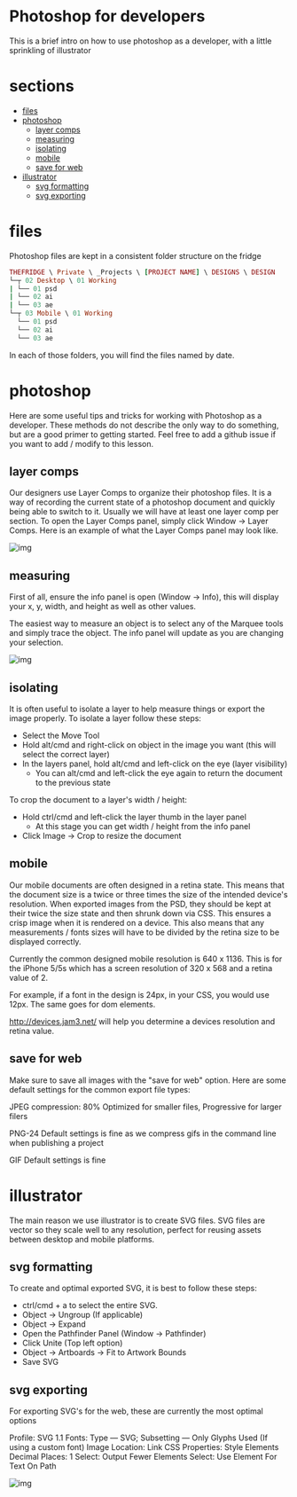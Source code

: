 # Photoshop for developers

This is a brief intro on how to use photoshop as a developer, with a little sprinkling of illustrator

# sections

- [files](#files)
- [photoshop](#photoshop)
    - [layer comps](#layer-comps)
    - [measuring](#measuring)
    - [isolating](#isolating)
    - [mobile](#mobile)
    - [save for web](#save-for-web)
- [illustrator](#illustrator)
    - [svg formatting](#svg-formatting)
    - [svg exporting](#svg-exporting)

# files

Photoshop files are kept in a consistent folder structure on the fridge 

```ruby
THEFRIDGE \ Private \ _Projects \ [PROJECT NAME] \ DESIGNS \ DESIGN
└─┬ 02 Desktop \ 01 Working
| └── 01 psd
| └── 02 ai
| └── 03 ae
└─┬ 03 Mobile \ 01 Working
  └── 01 psd 
  └── 02 ai
  └── 03 ae
```

In each of those folders, you will find the files named by date.

# photoshop

Here are some useful tips and tricks for working with Photoshop as a developer. These methods do not describe the only way to do something, but are a good primer to getting started. Feel free to add a github issue if you want to add / modify to this lesson.

## layer comps

Our designers use Layer Comps to organize their photoshop files. It is a way of recording the current state of a photoshop document and quickly being able to switch to it. Usually we will have at least one layer comp per section. To open the Layer Comps panel, simply click Window -> Layer Comps. Here is an example of what the Layer Comps panel may look like.

![img](http://i.imgur.com/FPtbt2f.jpg)

## measuring

First of all, ensure the info panel is open (Window -> Info), this will display your x, y, width, and height as well as other values.

The easiest way to measure an object is to select any of the Marquee tools and simply trace the object. The info panel will update as you are changing your selection.

![img](http://i.imgur.com/4lnLhqq.jpg)

## isolating

It is often useful to isolate a layer to help measure things or export the image properly. To isolate a layer follow these steps:

- Select the Move Tool
- Hold alt/cmd and right-click on object in the image you want (this will select the correct layer)
- In the layers panel, hold alt/cmd and left-click on the eye (layer visibility)
    - You can alt/cmd and left-click the eye again to return the document to the previous state

To crop the document to a layer's width / height:

- Hold ctrl/cmd and left-click the layer thumb in the layer panel
    - At this stage you can get width / height from the info panel
- Click Image -> Crop to resize the document

## mobile

Our mobile documents are often designed in a retina state. This means that the document size is a twice or three times the size of the intended device's resolution. When exported images from the PSD, they should be kept at their twice the size state and then shrunk down via CSS. This ensures a crisp image when it is rendered on a device. This also means that any measurements / fonts sizes will have to be divided by the retina size to be displayed correctly.

Currently the common designed mobile resolution is 640 x 1136. This is for the iPhone 5/5s which has a screen resolution of 320 x 568 and a retina value of 2.

For example, if a font in the design is 24px, in your CSS, you would use 12px. The same goes for dom elements.

http://devices.jam3.net/ will help you determine a devices resolution and retina value.

## save for web

Make sure to save all images with the "save for web" option. Here are some default settings for the common export file types:

JPEG
compression: 80%
Optimized for smaller files, Progressive for larger filers

PNG-24
Default settings is fine as we compress gifs in the command line when publishing a project

GIF
Default settings is fine

# illustrator

The main reason we use illustrator is to create SVG files. SVG files are vector so they scale well to any resolution, perfect for reusing assets between desktop and mobile platforms.

## svg formatting

To create and optimal exported SVG, it is best to follow these steps:

- ctrl/cmd + a to select the entire SVG.
- Object -> Ungroup (If applicable)
- Object -> Expand
- Open the Pathfinder Panel (Window -> Pathfinder)
- Click Unite (Top left option)
- Object -> Artboards -> Fit to Artwork Bounds
- Save SVG

## svg exporting

For exporting SVG's for the web, these are currently the most optimal options

Profile: SVG 1.1
Fonts: Type — SVG; Subsetting — Only Glyphs Used (If using a custom font)
Image Location: Link
CSS Properties: Style Elements
Decimal Places: 1
Select: Output Fewer <tspan> Elements
Select: Use <textPath> Element For Text On Path

![img](http://i.imgur.com/v5PnlVK.jpg)
